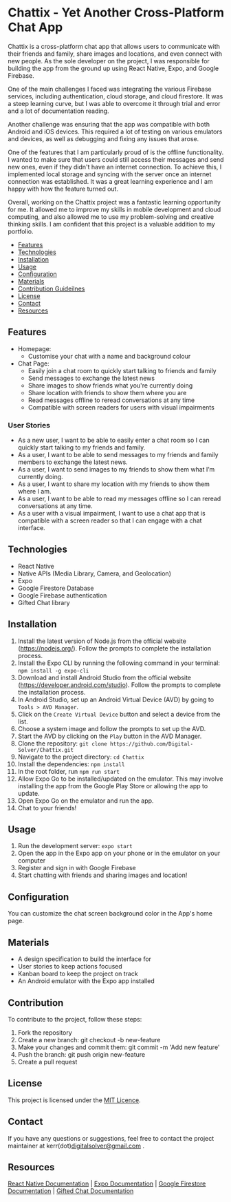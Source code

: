 # Chattix - Yet Another Cross-Platform Chat App

Chattix is a cross-platform chat app that allows users to communicate with their friends and family, share images and locations, and even connect with new people. As the sole developer on the project, I was responsible for building the app from the ground up using React Native, Expo, and Google Firebase.

One of the main challenges I faced was integrating the various Firebase services, including authentication, cloud storage, and cloud firestore. It was a steep learning curve, but I was able to overcome it through trial and error and a lot of documentation reading.

Another challenge was ensuring that the app was compatible with both Android and iOS devices. This required a lot of testing on various emulators and devices, as well as debugging and fixing any issues that arose.

One of the features that I am particularly proud of is the offline functionality. I wanted to make sure that users could still access their messages and send new ones, even if they didn't have an internet connection. To achieve this, I implemented local storage and syncing with the server once an internet connection was established. It was a great learning experience and I am happy with how the feature turned out.

Overall, working on the Chattix project was a fantastic learning opportunity for me. It allowed me to improve my skills in mobile development and cloud computing, and also allowed me to use my problem-solving and creative thinking skills. I am confident that this project is a valuable addition to my portfolio.

* [Features](#features)
* [Technologies](#technologies)
* [Installation](#installation)
* [Usage](#usage)
* [Configuration](#configuration)
* [Materials](#materials)
* [Contribution Guideilnes](#contribution)
* [License](#license)
* [Contact](#contact)
* [Resources](#resources)

## Features
* Homepage: 
  * Customise your chat with a name and background colour
* Chat Page:
  * Easily join a chat room to quickly start talking to friends and family
  * Send messages to exchange the latest news
  * Share images to show friends what you're currently doing
  * Share location with friends to show them where you are
  * Read messages offline to reread conversations at any time
  * Compatible with screen readers for users with visual impairments
  
 ### User Stories
- As a new user, I want to be able to easily enter a chat room so I can quickly start talking to my friends and family.
- As a user, I want to be able to send messages to my friends and family members to exchange the latest news.
- As a user, I want to send images to my friends to show them what I’m currently doing.
- As a user, I want to share my location with my friends to show them where I am.
- As a user, I want to be able to read my messages offline so I can reread conversations at any time.
- As a user with a visual impairment, I want to use a chat app that is compatible with a screen reader so that I can engage with a chat interface.

## Technologies
* React Native
* Native APIs (Media Library, Camera, and Geolocation)
* Expo
* Google Firestore Database
* Google Firebase authentication
* Gifted Chat library

## Installation

1. Install the latest version of Node.js from the official website (https://nodejs.org/). Follow the prompts to complete the installation process.
2. Install the Expo CLI by running the following command in your terminal: `npm install -g expo-cli`
3. Download and install Android Studio from the official website (https://developer.android.com/studio). Follow the prompts to complete the installation process.
4. In Android Studio, set up an Android Virtual Device (AVD) by going to `Tools > AVD Manager`.
5. Click on the `Create Virtual Device` button and select a device from the list.
6. Choose a system image and follow the prompts to set up the AVD.
7. Start the AVD by clicking on the `Play` button in the AVD Manager.
8. Clone the repository: `git clone https://github.com/Digital-Solver/Chattix.git`
9. Navigate to the project directory: `cd Chattix`
10. Install the dependencies: `npm install`
11. In the root folder, run `npm run start`
12. Allow Expo Go to be installed/updated on the emulator. This may involve installing the  app from the Google Play Store or allowing the app to update.
13. Open Expo Go on the emulator and run the app.
14. Chat to your friends!

## Usage
1. Run the development server: `expo start`
2. Open the app in the Expo app on your phone or in the emulator on your computer
3. Register and sign in with Google Firebase
4. Start chatting with friends and sharing images and location!

## Configuration
You can customize the chat screen background color in the App's home page.

## Materials
* A design specification to build the interface for
* User stories to keep actions focused
* Kanban board to keep the project on track
* An Android emulator with the Expo app installed

## Contribution
To contribute to the project, follow these steps:

1. Fork the repository
2. Create a new branch: git checkout -b new-feature
3. Make your changes and commit them: git commit -m 'Add new feature'
4. Push the branch: git push origin new-feature
5. Create a pull request

## License
This project is licensed under the [MIT Licence](https://opensource.org/licenses/MIT).

## Contact
If you have any questions or suggestions, feel free to contact the project maintainer at kerr(dot)digitalsolver@gmail.com .

## Resources
[React Native Documentation](https://reactnative.dev/docs/getting-started) | 
[Expo Documentation](https://docs.expo.io/) | 
[Google Firestore Documentation](https://firebase.google.com/docs/firestore) | 
[Gifted Chat Documentation](https://github.com/FaridSafi/react-native-gifted-chat)
